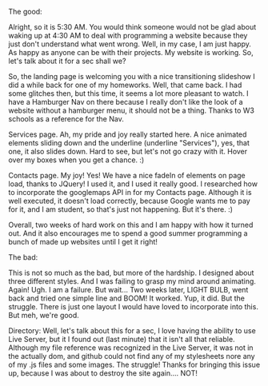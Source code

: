 The good: 

Alright, so it is 5:30 AM. You would think someone would not be glad about waking up at 4:30 AM to deal with programming a website because they just don't understand what went wrong. Well, in my case, I am just happy. As happy as anyone can be with their projects. My website is working. So, let's talk about it for a sec shall we? 

So, the landing page is welcoming you with a nice transitioning slideshow I did a while back for one of my homeworks. Well, that came back. I had some glitches then, but this time, it seems a lot more pleasant to watch. I have a Hamburger Nav on there because I really don't like the look of a website without a hamburger menu, it should not be a thing. Thanks to W3 schools as a reference for the Nav. 

Services page. Ah, my pride and joy really started here. A nice animated elements sliding down and the underline (underline "Services"), yes, that one, it also slides down. Hard to see, but let's not go crazy with it. Hover over my boxes when you get a chance. :) 

Contacts page. My joy! Yes! We have a nice fadeIn of elements on page load, thanks to JQuery! I used it, and I used it really good. 
I researched how to incorporate the googlemaps API in for my Contacts page. Although it is well executed, it doesn't load correctly, because Google wants me to pay 
for it, and I am student, so that's just not happening. But it's there. :) 

Overall, two weeks of hard work on this and I am happy with how it turned out. And it also encourages me to spend a good summer programming a bunch of made up websites until I get it right! 

The bad: 

This is not so much as the bad, but more of the hardship. I designed about three different styles. And I was failing to grasp my mind around animating. Again! Ugh. I am a failure. But wait... Two weeks later, LIGHT BULB, went back and tried one simple line and BOOM! It worked. Yup, it did. But the struggle. There is just one layout I would have loved to incorporate into this. But meh, we're good. 

Directory: 
Well, let's talk about this for a sec, I love having the ability to use Live Server, but it I found out (last minute) that it isn't all that reliable. Although my 
file reference was recognized in the Live Server, it was not in the actually dom, and github could not find any of my stylesheets nore any of my .js files and some images. The struggle! Thanks for bringing this issue up, because I was about to destroy the site again.... NOT! 

